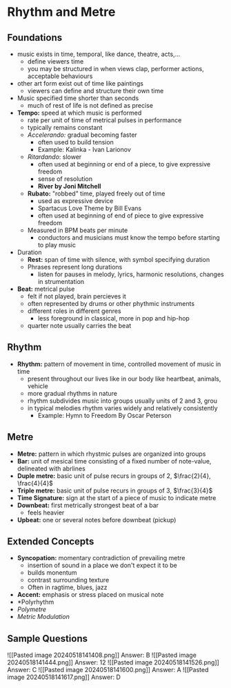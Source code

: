 # Rhythm and Metre
## Foundations
- music exists in time, temporal, like dance, theatre, acts,...
	- define viewers time
	- you may be structured in when views clap, performer actions, acceptable behaviours
- other art form exist out of time like paintings
	- viewers can define and structure their own time
- Music specified time shorter than seconds
	- much of rest of life is not defined as precise
- **Tempo:** speed at which music is performed
	- rate per unit of time of metrical pulses in performance
	- typically remains constant
	- *Accelerando:* gradual becoming faster
		- often used to build tension
		- Example: Kalinka - Ivan Larionov
	- *Ritardando*: slower
		- often used at beginning or end of a piece, to give expressive freedom
		- sense of resolution
		- **River by Joni Mitchell**
	- **Rubato:** "robbed" time, played freely out of time
		- used as expressive device
		- Spartacus Love Theme by Bill Evans
		- often used at beginning of end of piece to give expressive freedom
	- Measured in BPM beats per minute
		- conductors and musicians must know the tempo before starting to play music
- Duration
	- **Rest:** span of time with silence, with symbol specifying duration
	- Phrases represent long durations
		- listen for pauses in melody, lyrics, harmonic resolutions, changes in strumentation
- **Beat:**  metrical pulse
	- felt if not played, brain percieves it
	- often represented by drums or other phythmic instruments
	- different roles in different genres
		- less foreground in classical, more in pop and hip-hop
	- quarter note usually carries the beat
## Rhythm
- **Rhythm:** pattern of movement in time, controlled movement of music in time
	- present throughout our lives like in our body like heartbeat, animals, vehicle
	- more gradual rhythms in nature
	- rhythm subdivides music into groups usually units of 2 and 3, grou
	- in typical melodies rhythm varies widely and relatively consistently
		- Example: Hymn to Freedom By Oscar Peterson
## Metre
- **Metre:** pattern in which rhystmic pulses are organized into groups
- **Bar:** unit of mesical time consisting of a fixed number of note-value, delineated with abrlines
- **Duple metre:** basic unit of pulse recurs in groups of 2, $\frac{2}{4}, \frac{4}{4}$
- **Triple metre:** basic unit of pulse recurs in groups of 3, $\frac{3}{4}$
- **Time Signature:** sign at the start of a piece of music to indicate metre
- **Downbeat:** first metrically strongest beat of a bar
	- feels heavier
- **Upbeat:** one or several notes before downbeat (pickup)
## Extended Concepts
- **Syncopation:** momentary contradiction of prevailing metre
	- insertion of sound in a place we don't expect it to be
	- builds monentum
	- contrast surrounding texture
	- Often in ragtime, blues, jazz
- **Accent:** emphasis or stress placed on musical note
- *Polyrhythm
- *Polymetre*
- *Metric Modulation*
## Sample Questions
![[Pasted image 20240518141408.png]]
Answer: B
![[Pasted image 20240518141444.png]]
Answer: 12
![[Pasted image 20240518141526.png]]
Answer: C
![[Pasted image 20240518141600.png]]
Answer: A
![[Pasted image 20240518141617.png]]
Answer: D